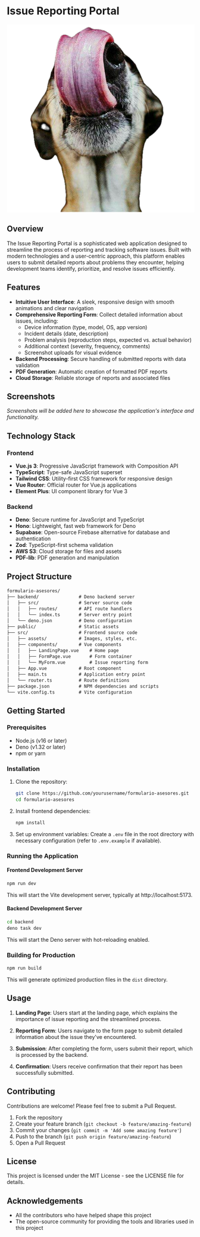# Issue Reporting Portal

![Thirsty Logo](public/thirsty.png)

## Overview

The Issue Reporting Portal is a sophisticated web application designed to streamline the process of reporting and tracking software issues. Built with modern technologies and a user-centric approach, this platform enables users to submit detailed reports about problems they encounter, helping development teams identify, prioritize, and resolve issues efficiently.

## Features

- **Intuitive User Interface**: A sleek, responsive design with smooth animations and clear navigation
- **Comprehensive Reporting Form**: Collect detailed information about issues, including:
  - Device information (type, model, OS, app version)
  - Incident details (date, description)
  - Problem analysis (reproduction steps, expected vs. actual behavior)
  - Additional context (severity, frequency, comments)
  - Screenshot uploads for visual evidence
- **Backend Processing**: Secure handling of submitted reports with data validation
- **PDF Generation**: Automatic creation of formatted PDF reports
- **Cloud Storage**: Reliable storage of reports and associated files

## Screenshots

*Screenshots will be added here to showcase the application's interface and functionality.*

## Technology Stack

### Frontend
- **Vue.js 3**: Progressive JavaScript framework with Composition API
- **TypeScript**: Type-safe JavaScript superset
- **Tailwind CSS**: Utility-first CSS framework for responsive design
- **Vue Router**: Official router for Vue.js applications
- **Element Plus**: UI component library for Vue 3

### Backend
- **Deno**: Secure runtime for JavaScript and TypeScript
- **Hono**: Lightweight, fast web framework for Deno
- **Supabase**: Open-source Firebase alternative for database and authentication
- **Zod**: TypeScript-first schema validation
- **AWS S3**: Cloud storage for files and assets
- **PDF-lib**: PDF generation and manipulation

## Project Structure

```
formulario-asesores/
├── backend/               # Deno backend server
│   ├── src/               # Server source code
│   │   ├── routes/        # API route handlers
│   │   └── index.ts       # Server entry point
│   └── deno.json          # Deno configuration
├── public/                # Static assets
├── src/                   # Frontend source code
│   ├── assets/            # Images, styles, etc.
│   ├── components/        # Vue components
│   │   ├── LandingPage.vue    # Home page
│   │   ├── FormPage.vue       # Form container
│   │   └── MyForm.vue         # Issue reporting form
│   ├── App.vue            # Root component
│   ├── main.ts            # Application entry point
│   └── router.ts          # Route definitions
├── package.json           # NPM dependencies and scripts
└── vite.config.ts         # Vite configuration
```

## Getting Started

### Prerequisites

- Node.js (v16 or later)
- Deno (v1.32 or later)
- npm or yarn

### Installation

1. Clone the repository:
   ```bash
   git clone https://github.com/yourusername/formulario-asesores.git
   cd formulario-asesores
   ```

2. Install frontend dependencies:
   ```bash
   npm install
   ```

3. Set up environment variables:
   Create a `.env` file in the root directory with necessary configuration (refer to `.env.example` if available).

### Running the Application

#### Frontend Development Server

```bash
npm run dev
```

This will start the Vite development server, typically at http://localhost:5173.

#### Backend Development Server

```bash
cd backend
deno task dev
```

This will start the Deno server with hot-reloading enabled.

### Building for Production

```bash
npm run build
```

This will generate optimized production files in the `dist` directory.

## Usage

1. **Landing Page**: Users start at the landing page, which explains the importance of issue reporting and the streamlined process.

2. **Reporting Form**: Users navigate to the form page to submit detailed information about the issue they've encountered.

3. **Submission**: After completing the form, users submit their report, which is processed by the backend.

4. **Confirmation**: Users receive confirmation that their report has been successfully submitted.

## Contributing

Contributions are welcome! Please feel free to submit a Pull Request.

1. Fork the repository
2. Create your feature branch (`git checkout -b feature/amazing-feature`)
3. Commit your changes (`git commit -m 'Add some amazing feature'`)
4. Push to the branch (`git push origin feature/amazing-feature`)
5. Open a Pull Request

## License

This project is licensed under the MIT License - see the LICENSE file for details.

## Acknowledgements

- All the contributors who have helped shape this project
- The open-source community for providing the tools and libraries used in this project